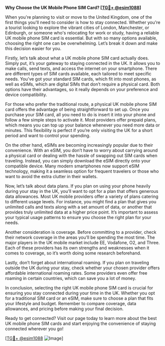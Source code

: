 **Why Choose the UK Mobile Phone SIM Card? [[TG💪+ @esim1088](https://t.me/s/esim1088)]**

When you're planning to visit or move to the United Kingdom, one of the first things you'll need to consider is how to stay connected. Whether you're a tourist looking to explore the vibrant cities of London, Manchester, or Edinburgh, or someone who's relocating for work or study, having a reliable UK mobile phone SIM card is essential. But with so many options available, choosing the right one can be overwhelming. Let’s break it down and make this decision easier for you.

Firstly, let’s talk about what a UK mobile phone SIM card actually does. Simply put, it’s your gateway to staying connected in the UK. It allows you to make calls, send texts, and access the internet on your smartphone. There are different types of SIM cards available, each tailored to meet specific needs. You’ve got your standard SIM cards, which fit into most phones, as well as eSIMs, which are digital SIMs that don’t require a physical card. Both options have their advantages, so it really depends on your preference and device compatibility.

For those who prefer the traditional route, a physical UK mobile phone SIM card offers the advantage of being straightforward to set up. Once you purchase your SIM card, all you need to do is insert it into your phone and follow a few simple steps to activate it. Most providers offer prepaid plans, which means you can top up your balance whenever you need more data or minutes. This flexibility is perfect if you’re only visiting the UK for a short period and want to control your spending.

On the other hand, eSIMs are becoming increasingly popular due to their convenience. With an eSIM, you don’t have to worry about carrying around a physical card or dealing with the hassle of swapping out SIM cards when traveling. Instead, you can simply download the eSIM directly onto your compatible device. Many modern smartphones now support eSIM technology, making it a seamless option for frequent travelers or those who want to avoid the extra clutter in their wallets.

Now, let’s talk about data plans. If you plan on using your phone heavily during your stay in the UK, you’ll want to opt for a plan that offers generous data allowances. Most UK mobile providers offer a variety of plans catering to different usage levels. For instance, you might find a plan that gives you unlimited calls and texts along with a set amount of data, or another that provides truly unlimited data at a higher price point. It’s important to assess your typical usage patterns to ensure you choose the right plan for your needs.

Another consideration is coverage. Before committing to a provider, check their network coverage in the areas you’ll be spending the most time. The major players in the UK mobile market include EE, Vodafone, O2, and Three. Each of these providers has its own strengths and weaknesses when it comes to coverage, so it’s worth doing some research beforehand.

Lastly, don’t forget about international roaming. If you plan on traveling outside the UK during your stay, check whether your chosen provider offers affordable international roaming rates. Some providers even offer free roaming in certain countries, which can save you a lot of money.

In conclusion, selecting the right UK mobile phone SIM card is crucial for ensuring you stay connected during your time in the UK. Whether you opt for a traditional SIM card or an eSIM, make sure to choose a plan that fits your lifestyle and budget. Remember to compare coverage, data allowances, and pricing before making your final decision.

Ready to get connected? Visit our page today to learn more about the best UK mobile phone SIM cards and start enjoying the convenience of staying connected wherever you go! 

[[TG💪+ @esim1088](https://t.me/s/esim1088) ![Image](https://i.postimg.cc/Y0z9fWf4/image.png)]